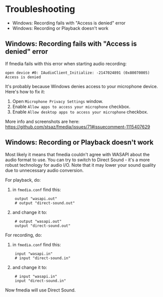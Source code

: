 # Troubleshooting

* Windows: Recording fails with "Access is denied" error
* Windows: Recording or Playback doesn't work


## Windows: Recording fails with "Access is denied" error

If fmedia fails with this error when starting audio recording:

	open device #0: IAudioClient_Initialize: -2147024891 (0x80070005) Access is denied

It's probably because Windows denies access to your microphone device.  Here's how to fix it:

1. Open `Microphone Privacy Settings` window.
2. Enable `Allow apps to access your microphone` checkbox.
3. Enable `Allow desktop apps to access your microphone` checkbox.

More info and screenshots are here: https://github.com/stsaz/fmedia/issues/71#issuecomment-1115407629


## Windows: Recording or Playback doesn't work

Most likely it means that fmedia couldn't agree with WASAPI about the audio format to use.  You can try to switch to Direct Sound - it's a more robust technology for audio I/O.  Note that it may lower your sound quality due to unnecessary audio conversion.

For playback, do:

1. in `fmedia.conf` find this:

		output "wasapi.out"
		# output "direct-sound.out"

2. and change it to:

		# output "wasapi.out"
		output "direct-sound.out"

For recording, do:

1. in `fmedia.conf` find this:

		input "wasapi.in"
		# input "direct-sound.in"

2. and change it to:

		# input "wasapi.in"
		input "direct-sound.in"

Now fmedia will use Direct Sound.
